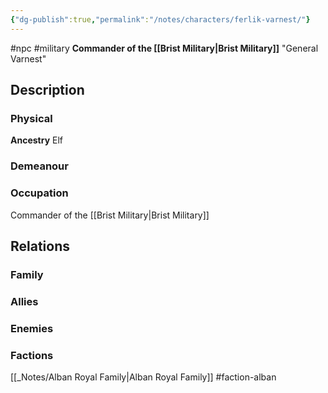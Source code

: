 ```yaml
---
{"dg-publish":true,"permalink":"/notes/characters/ferlik-varnest/"}
---
```


#npc #military
**Commander of the [[Brist Military\|Brist Military]]**
"General Varnest"

## Description
### Physical
**Ancestry** Elf

### Demeanour

### Occupation
Commander of the [[Brist Military\|Brist Military]]

## Relations
### Family
### Allies
### Enemies
### Factions
[[_Notes/Alban Royal Family\|Alban Royal Family]] #faction-alban 

 

